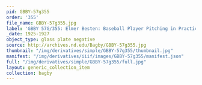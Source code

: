```yaml
---
pid: GBBY-57g355
order: '355'
file_name: GBBY-57g355.jpg
label: 'GBBY 57G/355: Elmer Besten: Baseball Player Pitching in Practice - 1925-1927'
_date: 1925-1927
object_type: glass plate negative
source: http://archives.nd.edu/Bagby/GBBY-57g355.jpg
thumbnail: "/img/derivatives/simple/GBBY-57g355/thumbnail.jpg"
manifest: "/img/derivatives/iiif/images/GBBY-57g355/manifest.json"
full: "/img/derivatives/simple/GBBY-57g355/full.jpg"
layout: generic_collection_item
collection: bagby
---
```

